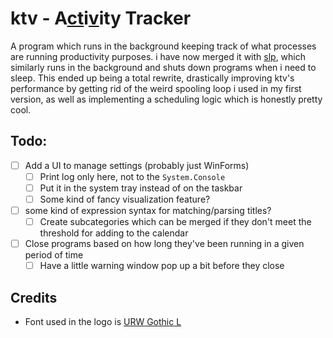# ktv - A<ins>ct</ins>i<ins>v</ins>ity Tracker
A program which runs in the background keeping track of what processes are running productivity purposes. i have now merged it with [slp](https://github.com/dninemfive/slp), which similarly runs in the background and shuts down programs when i need to sleep. This ended up being a total rewrite, drastically improving ktv's performance by getting rid of the weird spooling loop i used in my first version, as well as implementing a scheduling logic which is honestly pretty cool.

## Todo:
- [ ] Add a UI to manage settings (probably just WinForms)
  - [ ] Print log only here, not to the `System.Console`
  - [ ] Put it in the system tray instead of on the taskbar
  - [ ] Some kind of fancy visualization feature?
- [ ] some kind of expression syntax for matching/parsing titles?
  - [ ] Create subcategories which can be merged if they don't meet the threshold for adding to the calendar
- [ ] Close programs based on how long they've been running in a given period of time
  - [ ] Have a little warning window pop up a bit before they close
  
## Credits
- Font used in the logo is [URW Gothic L](https://fontsinuse.com/typefaces/20262/urw-gothic)